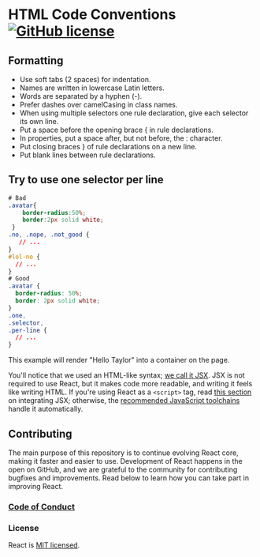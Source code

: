 # HTML Code Conventions [![GitHub license](https://img.shields.io/badge/license-MIT-blue.svg)](https://github.com/facebook/react/blob/main/LICENSE)


## Formatting

* Use soft tabs (2 spaces) for indentation.
* Names are written in lowercase Latin letters.
* Words are separated by a hyphen (-).
* Prefer dashes over camelCasing in class names.
* When using multiple selectors one rule declaration, give each selector its own line.
* Put a space before the opening brace { in rule declarations.
* In properties, put a space after, but not before, the : character.
* Put closing braces } of rule declarations on a new line.
* Put blank lines between rule declarations.

## Try to use one selector per line

```css
# Bad
.avatar{
    border-radius:50%;
    border:2px solid white;
 }
.no, .nope, .not_good {
   // ...
}
#lol-no {
  // ...
}
# Good
.avatar {
  border-radius: 50%;
  border: 2px solid white;
}
.one,
.selector,
.per-line {
  // ...
}
```

This example will render "Hello Taylor" into a container on the page.

You'll notice that we used an HTML-like syntax; [we call it JSX](https://reactjs.org/docs/introducing-jsx.html). JSX is not required to use React, but it makes code more readable, and writing it feels like writing HTML. If you're using React as a `<script>` tag, read [this section](https://reactjs.org/docs/add-react-to-a-website.html#optional-try-react-with-jsx) on integrating JSX; otherwise, the [recommended JavaScript toolchains](https://reactjs.org/docs/create-a-new-react-app.html) handle it automatically.

## Contributing

The main purpose of this repository is to continue evolving React core, making it faster and easier to use. Development of React happens in the open on GitHub, and we are grateful to the community for contributing bugfixes and improvements. Read below to learn how you can take part in improving React.

### [Code of Conduct](https://code.fb.com/codeofconduct)



### License

React is [MIT licensed](./LICENSE).